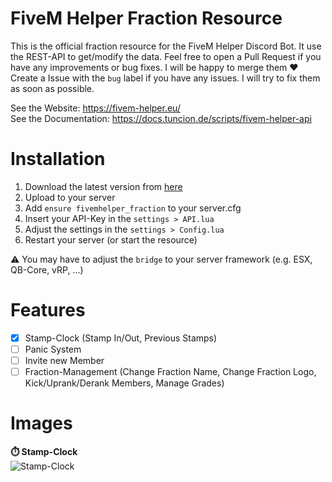 # FiveM Helper Fraction Resource

This is the official fraction resource for the FiveM Helper Discord Bot. It use the REST-API to get/modify the data. 
Feel free to open a Pull Request if you have any improvements or bug fixes. I will be happy to merge them ❤️\
Create a Issue with the `bug` label if you have any issues. I will try to fix them as soon as possible.

See the Website: https://fivem-helper.eu/ \
See the Documentation: https://docs.tuncion.de/scripts/fivem-helper-api

# Installation
1. Download the latest version from [here](https://github.com/Tuncion/fivemhelper_fraction)
2. Upload to your server
3. Add `ensure fivemhelper_fraction` to your server.cfg
4. Insert your API-Key in the `settings > API.lua`
5. Adjust the settings in the `settings > Config.lua`
6. Restart your server (or start the resource)

⚠️ You may have to adjust the `bridge` to your server framework (e.g. ESX, QB-Core, vRP, ...)

# Features
- [x] Stamp-Clock (Stamp In/Out, Previous Stamps)
- [ ] Panic System
- [ ] Invite new Member
- [ ] Fraction-Management (Change Fraction Name, Change Fraction Logo, Kick/Uprank/Derank Members, Manage Grades)

# Images

**⏱️ Stamp-Clock**\
![Stamp-Clock](https://s9.gifyu.com/images/SZCfu.gif)
